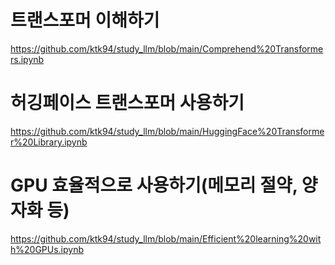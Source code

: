 # 트랜스포머 이해하기
https://github.com/ktk94/study_llm/blob/main/Comprehend%20Transformers.ipynb

# 허깅페이스 트랜스포머 사용하기
https://github.com/ktk94/study_llm/blob/main/HuggingFace%20Transformer%20Library.ipynb

# GPU 효율적으로 사용하기(메모리 절약, 양자화 등)
https://github.com/ktk94/study_llm/blob/main/Efficient%20learning%20with%20GPUs.ipynb
